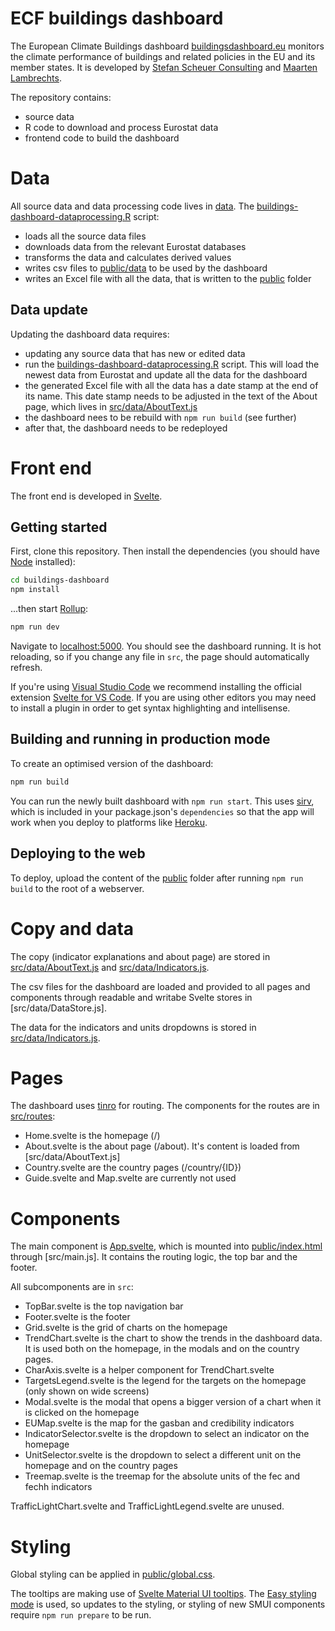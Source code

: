 # ECF buildings dashboard

The European Climate Buildings dashboard [buildingsdashboard.eu](http://buildingsdashboard.eu) monitors the climate performance of buildings and related policies in the EU and its member states. It is developed by [Stefan Scheuer Consulting](https://www.stefanscheuer.eu/) and [Maarten Lambrechts](https://www.maartenlambrechts.com/).

The repository contains:

- source data
- R code to download and process Eurostat data
- frontend code to build the dashboard

# Data

All source data and data processing code lives in [data](data).
The [buildings-dashboard-dataprocessing.R](/data/buildings-dashboard-dataprocessing.R) script:

- loads all the source data files
- downloads data from the relevant Eurostat databases
- transforms the data and calculates derived values
- writes csv files to [public/data](public/data) to be used by the dashboard
- writes an Excel file with all the data, that is written to the [public](public) folder

## Data update

Updating the dashboard data requires:

- updating any source data that has new or edited data
- run the [buildings-dashboard-dataprocessing.R](/data/buildings-dashboard-dataprocessing.R) script. This will load the newest data from Eurostat and update all the data for the dashboard
- the generated Excel file with all the data has a date stamp at the end of its name. This date stamp needs to be adjusted in the text of the About page, which lives in [src/data/AboutText.js](src/data/AboutText.js)
- the dashboard nees to be rebuild with `npm run build` (see further)
- after that, the dashboard needs to be redeployed

# Front end

The front end is developed in [Svelte](https://svelte.dev/).

## Getting started

First, clone this repository. Then install the dependencies (you should have [Node](https://nodejs.org/en/) installed):

```bash
cd buildings-dashboard
npm install
```

...then start [Rollup](https://rollupjs.org):

```bash
npm run dev
```

Navigate to [localhost:5000](http://localhost:5000). You should see the dashboard running. It is hot reloading, so if you change any file in `src`, the page should automatically refresh.

If you're using [Visual Studio Code](https://code.visualstudio.com/) we recommend installing the official extension [Svelte for VS Code](https://marketplace.visualstudio.com/items?itemName=svelte.svelte-vscode). If you are using other editors you may need to install a plugin in order to get syntax highlighting and intellisense.

## Building and running in production mode

To create an optimised version of the dashboard:

```bash
npm run build
```

You can run the newly built dashboard with `npm run start`. This uses [sirv](https://github.com/lukeed/sirv), which is included in your package.json's `dependencies` so that the app will work when you deploy to platforms like [Heroku](https://heroku.com).

## Deploying to the web

To deploy, upload the content of the [public](public) folder after running `npm run build` to the root of a webserver.

# Copy and data

The copy (indicator explanations and about page) are stored in [src/data/AboutText.js](src/data/AboutText.js) and [src/data/Indicators.js](src/data/Indicators).

The csv files for the dashboard are loaded and provided to all pages and components through readable and writabe Svelte stores in [src/data/DataStore.js].

The data for the indicators and units dropdowns is stored in [src/data/Indicators.js](src/data/Indicators.js).

# Pages

The dashboard uses [tinro](https://github.com/AlexxNB/tinro) for routing. The components for the routes are in [src/routes](src/routes):

- Home.svelte is the homepage (/)
- About.svelte is the about page (/about). It's content is loaded from [src/data/AboutText.js]
- Country.svelte are the country pages (/country/{ID})
- Guide.svelte and Map.svelte are currently not used

# Components

The main component is [App.svelte](src/App.svelte), which is mounted into [public/index.html](public/index.html) through [src/main.js]. It contains the routing logic, the top bar and the footer.

All subcomponents are in `src`:

- TopBar.svelte is the top navigation bar
- Footer.svelte is the footer
- Grid.svelte is the grid of charts on the homepage
- TrendChart.svelte is the chart to show the trends in the dashboard data. It is used both on the homepage, in the modals and on the country pages.
- CharAxis.svelte is a helper component for TrendChart.svelte
- TargetsLegend.svelte is the legend for the targets on the homepage (only shown on wide screens)
- Modal.svelte is the modal that opens a bigger version of a chart when it is clicked on the homepage
- EUMap.svelte is the map for the gasban and credibility indicators
- IndicatorSelector.svelte is the dropdown to select an indicator on the homepage
- UnitSelector.svelte is the dropdown to select a different unit on the homepage and on the country pages
- Treemap.svelte is the treemap for the absolute units of the fec and fechh indicators

TrafficLightChart.svelte and TrafficLightLegend.svelte are unused.

# Styling

Global styling can be applied in [public/global.css](public/global.css).

The tooltips are making use of [Svelte Material UI tooltips](https://sveltematerialui.com/demo/tooltip/). The [Easy styling mode](https://sveltematerialui.com/SASS.md#easy-styling-method) is used, so updates to the styling, or styling of new SMUI components require `npm run prepare` to be run.
